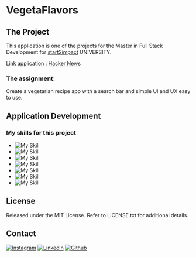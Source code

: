 # VegetaFlavors

## The Project

This application is one of the projects for the Master in Full Stack Development for [start2impact](https://www.start2impact.it/) UNIVERSITY.

Link application : <a href="https://lorycaste98.github.io/javascript-advanced/" target="_blank">Hacker News</a>

### The assignment:

Create a vegetarian recipe app with a search bar and simple UI and UX easy to use.

## Application Development

### My skills for this project

- ![My Skill](https://skillicons.dev/icons?i=html)
- ![My Skill](https://skillicons.dev/icons?i=css)
- ![My Skill](https://skillicons.dev/icons?i=js)
- ![My Skill](https://skillicons.dev/icons?i=tailwind)
- ![My Skill](https://skillicons.dev/icons?i=react)
- ![My Skill](https://skillicons.dev/icons?i=nodejs)
- ![My Skill](https://skillicons.dev/icons?i=git)

## License

Released under the MIT License. Refer to LICENSE.txt for additional details.

## Contact

[![Instagram](https://skillicons.dev/icons?i=instagram)](https://www.instagram.com/lorycastelletti/)
[![Linkedin](https://skillicons.dev/icons?i=linkedin)](https://www.linkedin.com/in/lorenzo-castelletti-532b9b191/)
[![Github](https://skillicons.dev/icons?i=github)](https://github.com/Lorycaste98)

